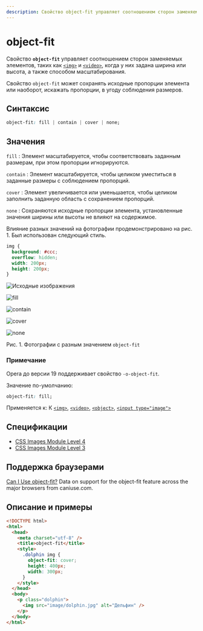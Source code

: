 ```yaml
---
description: Свойство object-fit управляет соотношением сторон заменяемых элементов, таких как img и video, когда у них задана ширина или высота, а также способом масштабирования
---
```


# object-fit

Свойство **`object-fit`** управляет соотношением сторон заменяемых элементов, таких как [`<img>`](../html/img.md) и [`<video>`](../html/video.md), когда у них задана ширина или высота, а также способом масштабирования.

Свойство `object-fit` может сохранять исходные пропорции элемента или наоборот, искажать пропорции, в угоду соблюдения размеров.

## Синтаксис

```css
object-fit: fill | contain | cover | none;
```

## Значения

`fill`
: Элемент масштабируется, чтобы соответствовать заданным размерам, при этом пропорции игнорируются.

`contain`
: Элемент масштабируется, чтобы целиком уместиться в заданные размеры с соблюдением пропорций.

`cover`
: Элемент увеличивается или уменьшается, чтобы целиком заполнить заданную область с сохранением пропорций.

`none`
: Сохраняются исходные пропорции элемента, установленные значения ширины или высоты не влияют на содержимое.

Влияние разных значений на фотографии продемонстрировано на рис. 1. Был использован следующий стиль.

```css
img {
  background: #ccc;
  overflow: hidden;
  width: 200px;
  height: 200px;
}
```

![Исходные изображения](css_fit-object-src.jpg)

![fill](css_fit-object-fill.jpg)

![contain](css_fit-object-contain.jpg)

![cover](css_fit-object-cover.jpg)

![none](css_fit-object-none.jpg)

Рис. 1. Фотографии с разным значением `object-fit`

### Примечание

Opera до версии 19 поддерживает свойство `-o-object-fit`.

Значение по-умолчанию:

```css
object-fit: fill;
```

Применяется к: К [`<img>`](../html/img.md), [`<video>`](../html/video.md), [`<object>`](../html/object.md), [`<input type="image">`](../html/input.md)

## Спецификации

- [CSS Images Module Level 4](https://drafts.csswg.org/css-images-4/#the-object-fit)
- [CSS Images Module Level 3](https://drafts.csswg.org/css-images-3/#the-object-fit)

## Поддержка браузерами

<p class="ciu_embed" data-feature="object-fit" data-periods="future_1,current,past_1,past_2">
  <a href="http://caniuse.com/#feat=object-fit">Can I Use object-fit?</a> Data on support for the object-fit feature across the major browsers from caniuse.com.
</p>

## Описание и примеры

```html
<!DOCTYPE html>
<html>
  <head>
    <meta charset="utf-8" />
    <title>object-fit</title>
    <style>
      .dolphin img {
        object-fit: cover;
        height: 400px;
        width: 300px;
      }
    </style>
  </head>
  <body>
    <p class="dolphin">
      <img src="image/dolphin.jpg" alt="Дельфин" />
    </p>
  </body>
</html>
```
